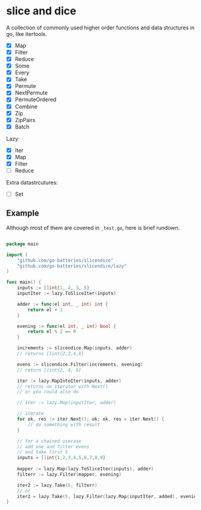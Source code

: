 # slice and dice

A collection of commonly used higher order functions and data structures in go, like itertools.

- [x] Map
- [x] Filter
- [x] Reduce
- [x] Some
- [x] Every
- [x] Take
- [x] Permute
- [x] NextPermute
- [x] PermuteOrdered
- [x] Combine
- [x] Zip
- [x] ZipPairs
- [x] Batch

Lazy:

- [x] Iter
- [x] Map
- [x] Filter
- [ ] Reduce

Extra datastrcutures:

- [ ] Set

## Example

Although most of them are covered in `_test.go`, here is brief rundown.

```go

package main

import (
    "github.com/go-batteries/slicendice"
    "github.com/go-batteries/slicendice/lazy"
)

func main() {
    inputs := []int{1, 2, 3, 5}
    inputIter := lazy.ToSliceIter(inputs)

    adder := func(el int, _ int) int {
        return el + 1
    }

    evening := func(el int, _ int) bool {
        return el % 2 == 0
    }

    increments := slicendice.Map(inputs, adder)
    // returns []int{2,3,4,6}

    evens := slicendice.Filter(increments, evening)
    // return []int{2, 4, 6}

    iter := lazy.MapIntoIter(inputs, adder)
    // returns an iterator with Next()
    // or you could also do

    // iter := lazy.Map(inputIter, adder)

    // iterate
    for ok, res := iter.Next(); ok; ok, res = iter.Next() {
        // do something with result
    }

    // for a chained usecase
    // add one and filter evens
    // and take first 5
    inputs = []int{1,2,3,4,5,6,7,8,9}
    
    mapper := lazy.Map(lazy.ToSliceIter(inputs), adder)
    filterr := lazy.Filter(mapper, evening)

    iter2 := lazy.Take(5, filterr)
    // or
    iter2 = lazy.Take(5, lazy.Filter(lazy.Map(inputIter, added), evening))
}

```
